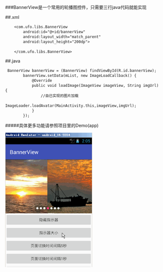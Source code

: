 ###BannerView是一个常用的轮播图控件，只需要三行java代码就能实现


##.xml

        <com.ufo.libs.BannerView
            android:id="@+id/bannerView"
            android:layout_width="match_parent"
            android:layout_height="200dp">

        </com.ufo.libs.BannerView>


##.java


     BannerView bannerView = (BannerView) findViewById(R.id.bannerView);
            bannerView.setData(mList, new ImageLoadCallback() {
                @Override
                public void loadImage(ImageView imageView, String imgUrl) {
                    //自已实现的图片加载
                    ImageLoader.loadAvatar(MainActivity.this,imageView,imgUrl);
                }
            });


#####具体更多功能请参照项目里的Demo(app)

<img src="https://github.com/123ufo/BannerView/blob/master/screenshot/2.gif?raw=true" width="280"/>

